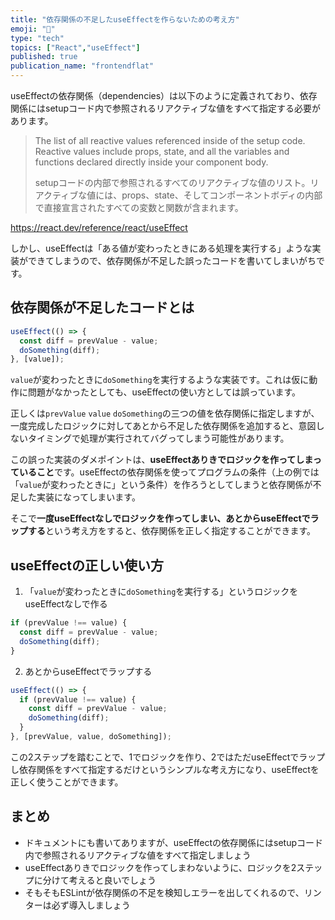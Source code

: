 ```yaml
---
title: "依存関係の不足したuseEffectを作らないための考え方"
emoji: "🐙"
type: "tech"
topics: ["React","useEffect"]
published: true
publication_name: "frontendflat"
---
```


useEffectの依存関係（dependencies）は以下のように定義されており、依存関係にはsetupコード内で参照されるリアクティブな値をすべて指定する必要があります。

> The list of all reactive values referenced inside of the setup code. Reactive values include props, state, and all the variables and functions declared directly inside your component body.
> 
> setupコードの内部で参照されるすべてのリアクティブな値のリスト。リアクティブな値には、props、state、そしてコンポーネントボディの内部で直接宣言されたすべての変数と関数が含まれます。

https://react.dev/reference/react/useEffect

しかし、useEffectは「ある値が変わったときにある処理を実行する」ような実装ができてしまうので、依存関係が不足した誤ったコードを書いてしまいがちです。

## 依存関係が不足したコードとは

```jsx
useEffect(() => {
  const diff = prevValue - value;
  doSomething(diff);
}, [value]);
```

`value`が変わったときに`doSomething`を実行するような実装です。これは仮に動作に問題がなかったとしても、useEffectの使い方としては誤っています。

正しくは`prevValue` `value` `doSomething`の三つの値を依存関係に指定しますが、一度完成したロジックに対してあとから不足した依存関係を追加すると、意図しないタイミングで処理が実行されてバグってしまう可能性があります。

この誤った実装のダメポイントは、**useEffectありきでロジックを作ってしまっていること**です。useEffectの依存関係を使ってプログラムの条件（上の例では「`value`が変わったときに」という条件）を作ろうとしてしまうと依存関係が不足した実装になってしまいます。

そこで**一度useEffectなしでロジックを作ってしまい、あとからuseEffectでラップする**という考え方をすると、依存関係を正しく指定することができます。

## useEffectの正しい使い方

1. 「`value`が変わったときに`doSomething`を実行する」というロジックをuseEffectなしで作る

```jsx
if (prevValue !== value) {
  const diff = prevValue - value;
  doSomething(diff);
}
```

2. あとからuseEffectでラップする

```jsx
useEffect(() => {
  if (prevValue !== value) {
    const diff = prevValue - value;
    doSomething(diff);
  }
}, [prevValue, value, doSomething]);
```

この2ステップを踏むことで、1でロジックを作り、2ではただuseEffectでラップし依存関係をすべて指定するだけというシンプルな考え方になり、useEffectを正しく使うことができます。

## まとめ

- ドキュメントにも書いてありますが、useEffectの依存関係にはsetupコード内で参照されるリアクティブな値をすべて指定しましょう
- useEffectありきでロジックを作ってしまわないように、ロジックを2ステップに分けて考えると良いでしょう
- そもそもESLintが依存関係の不足を検知しエラーを出してくれるので、リンターは必ず導入しましょう
